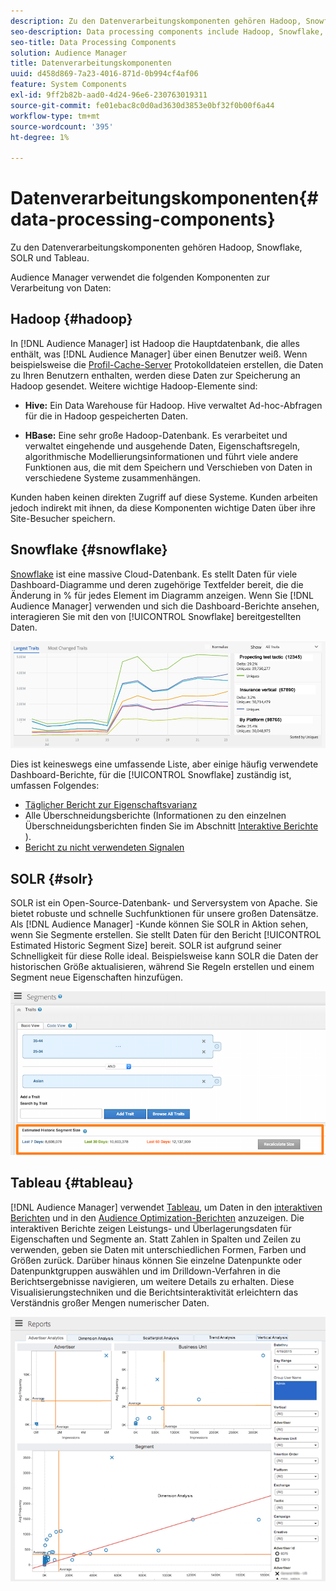 ```yaml
---
description: Zu den Datenverarbeitungskomponenten gehören Hadoop, Snowflake, SOLR und Tableau.
seo-description: Data processing components include Hadoop, Snowflake, SOLR, and Tableau.
seo-title: Data Processing Components
solution: Audience Manager
title: Datenverarbeitungskomponenten
uuid: d458d869-7a23-4016-871d-0b994cf4af06
feature: System Components
exl-id: 9ff2b82b-aad0-4d24-96e6-230763019311
source-git-commit: fe01ebac8c0d0ad3630d3853e0bf32f0b00f6a44
workflow-type: tm+mt
source-wordcount: '395'
ht-degree: 1%

---
```


# Datenverarbeitungskomponenten{#data-processing-components}

Zu den Datenverarbeitungskomponenten gehören Hadoop, Snowflake, SOLR und Tableau.

<!-- 

c_comproc.xml

 -->

Audience Manager verwendet die folgenden Komponenten zur Verarbeitung von Daten:

## Hadoop {#hadoop}

In [!DNL Audience Manager] ist Hadoop die Hauptdatenbank, die alles enthält, was [!DNL Audience Manager] über einen Benutzer weiß. Wenn beispielsweise die [Profil-Cache-Server](../../reference/system-components/components-data-collection.md) Protokolldateien erstellen, die Daten zu Ihren Benutzern enthalten, werden diese Daten zur Speicherung an Hadoop gesendet. Weitere wichtige Hadoop-Elemente sind:

* **Hive:** Ein Data Warehouse für Hadoop. Hive verwaltet Ad-hoc-Abfragen für die in Hadoop gespeicherten Daten.

* **HBase:** Eine sehr große Hadoop-Datenbank. Es verarbeitet und verwaltet eingehende und ausgehende Daten, Eigenschaftsregeln, algorithmische Modellierungsinformationen und führt viele andere Funktionen aus, die mit dem Speichern und Verschieben von Daten in verschiedene Systeme zusammenhängen.

Kunden haben keinen direkten Zugriff auf diese Systeme. Kunden arbeiten jedoch indirekt mit ihnen, da diese Komponenten wichtige Daten über ihre Site-Besucher speichern.

## Snowflake {#snowflake}

[Snowflake](https://www.snowflake.net/) ist eine massive Cloud-Datenbank. Es stellt Daten für viele Dashboard-Diagramme und deren zugehörige Textfelder bereit, die die Änderung in % für jedes Element im Diagramm anzeigen. Wenn Sie [!DNL Audience Manager] verwenden und sich die Dashboard-Berichte ansehen, interagieren Sie mit den von [!UICONTROL Snowflake] bereitgestellten Daten.



![](assets/dashboardreport.png)

Dies ist keineswegs eine umfassende Liste, aber einige häufig verwendete Dashboard-Berichte, für die [!UICONTROL Snowflake] zuständig ist, umfassen Folgendes:

* [Täglicher Bericht zur Eigenschaftsvarianz](/help/using/reporting/audience-optimization-reports/daily-trait-variation-report.md)
* Alle Überschneidungsberichte (Informationen zu den einzelnen Überschneidungsberichten finden Sie im Abschnitt [Interaktive Berichte](/help/using/reporting/dynamic-reports/dynamic-reports.md) ).
* [Bericht zu nicht verwendeten Signalen](/help/using/reporting/dynamic-reports/unused-signals.md)

## SOLR {#solr}

SOLR ist ein Open-Source-Datenbank- und Serversystem von Apache. Sie bietet robuste und schnelle Suchfunktionen für unsere großen Datensätze. Als [!DNL Audience Manager] -Kunde können Sie SOLR in Aktion sehen, wenn Sie Segmente erstellen. Sie stellt Daten für den Bericht [!UICONTROL Estimated Historic Segment Size] bereit. SOLR ist aufgrund seiner Schnelligkeit für diese Rolle ideal. Beispielsweise kann SOLR die Daten der historischen Größe aktualisieren, während Sie Regeln erstellen und einem Segment neue Eigenschaften hinzufügen.



![](assets/audsize.png)

## Tableau {#tableau}

[!DNL Audience Manager] verwendet [Tableau](https://www.tableausoftware.com/), um Daten in den [interaktiven Berichten](../../reporting/dynamic-reports/dynamic-reports.md#interactive-and-overlap-reports) und in den [Audience Optimization-Berichten](../../reporting/audience-optimization-reports/audience-optimization-reports.md) anzuzeigen. Die interaktiven Berichte zeigen Leistungs- und Überlagerungsdaten für Eigenschaften und Segmente an. Statt Zahlen in Spalten und Zeilen zu verwenden, geben sie Daten mit unterschiedlichen Formen, Farben und Größen zurück. Darüber hinaus können Sie einzelne Datenpunkte oder Datenpunktgruppen auswählen und im Drilldown-Verfahren in die Berichtsergebnisse navigieren, um weitere Details zu erhalten. Diese Visualisierungstechniken und die Berichtsinteraktivität erleichtern das Verständnis großer Mengen numerischer Daten.



![](assets/advertiser_analytics.png)
